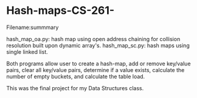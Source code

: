 # Hash-maps-CS-261-

Filename:summmary

hash_map_oa.py: hash map using open address chaining for collision resolution built upon dynamic array's. 
hash_map_sc.py: hash maps using single linked list.

Both programs allow user to create a hash-map, add or remove key/value pairs, clear all key/value pairs, determine if a value exists, calculate the number of empty buckets, and calculate the table load.

This was the final project for my Data Structures class.
